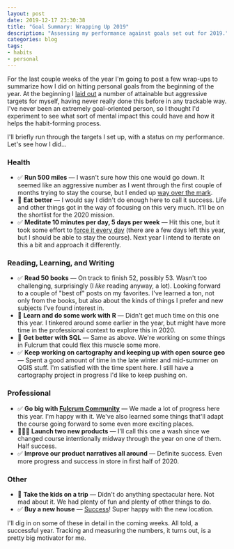 ```yaml
---
layout: post
date: 2019-12-17 23:30:38
title: "Goal Summary: Wrapping Up 2019"
description: "Assessing my performance against goals set out for 2019."
categories: blog
tags:
- habits
- personal
---
```


For the last couple weeks of the year I'm going to post a few wrap-ups to summarize how I did on hitting personal goals from the beginning of the year. At the beginning I [laid out](/post/2019/ "2019") a number of attainable but aggressive targets for myself, having never really done this before in any trackable way. I've never been an extremely goal-oriented person, so I thought I'd experiment to see what sort of mental impact this could have and how it helps the habit-forming process.

I'll briefly run through the targets I set up, with a status on my performance. Let's see how I did...

### Health

* ✅ **Run 500 miles** — I wasn't sure how this one would go down. It seemed like an aggressive number as I went through the first couple of months trying to stay the course, but I ended up [way over the mark](/post/600-miles/ "600 Miles").
*  🚫 **Eat better** — I would say I didn't do enough here to call it success. Life and other things got in the way of focusing on this very much. It'll be on the shortlist for the 2020 mission.
* ✅ **Meditate 10 minutes per day, 5 days per week** — Hit this one, but it took some effort to [force it every day](/post/meditation-progress-january/ "Meditation Progress") (there are a few days left this year, but I should be able to stay the course). Next year I intend to iterate on this a bit and approach it differently.

### Reading, Learning, and Writing

* ✅ **Read 50 books** — On track to finish 52, possibly 53. Wasn't too challenging, surprisingly (I _like_ reading anyway, a lot). Looking forward to a couple of "best of" posts on my favorites. I've learned a ton, not only from the books, but also about the kinds of things I prefer and new subjects I've found interest in.
* 🚫 **Learn and do some work with R** — Didn't get much time on this one this year. I tinkered around some earlier in the year, but might have more time in the professional context to explore this in 2020.
* 🚫 **Get better with SQL** — Same as above. We're working on some things in Fulcrum that could flex this muscle some more.
* ✅ **Keep working on cartography and keeping up with open source geo** — Spent a good amount of time in the late winter and mid-summer on QGIS stuff. I'm satisfied with the time spent here. I still have a cartography project in progress I'd like to keep pushing on.

### Professional

* ✅ **Go big with [Fulcrum Community](https://www.fulcrumapp.com/community/ "Fulcrum Community")** — We made a lot of progress here this year. I'm happy with it. We've also learned some things that'll adapt the course going forward to some even more exciting places.
* 🤷🏽‍♂️ **Launch two new products** — I'll call this one a wash since we changed course intentionally midway through the year on one of them. Half success.
* ✅ **Improve our product narratives all around** — Definite success. Even more progress and success in store in first half of 2020.

### Other

* 🚫 **Take the kids on a trip** — Didn't do anything spectacular here. Not mad about it. We had plenty of fun and plenty of other things to do.
* ✅ **Buy a new house** — [Success](/post/the-new-house/ "The New House")! Super happy with the new location.

I'll dig in on some of these in detail in the coming weeks. All told, a successful year. Tracking and measuring the numbers, it turns out, is a pretty big motivator for me.
